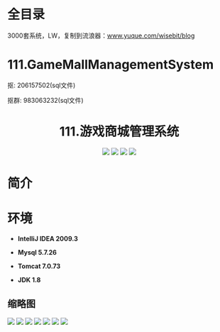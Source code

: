 # 全目录

3000套系统，LW，复制到流浪器：www.yuque.com/wisebit/blog
# 111.GameMallManagementSystem

<p>抠: 206157502(sql文件)</p>
<p>抠群: 983063232(sql文件)</p>

<p><h1 align="center">111.游戏商城管理系统</h1></p>


<p align="center">
	<img src="https://img.shields.io/badge/jdk-1.8-orange.svg"/>
    <img src="https://img.shields.io/badge/spring-5.x-lightgrey.svg"/>
    <img src="https://img.shields.io/badge/springmvc-3.x-blue.svg"/>
    <img src="https://img.shields.io/badge/mybatis-5.x-yellow.svg"/>
</p>

# 简介
>
> 



# 环境

- <b>IntelliJ IDEA 2009.3</b>

- <b>Mysql 5.7.26</b>

- <b>Tomcat 7.0.73</b>

- <b>JDK 1.8</b>




## 缩略图

![](https://bitwise.oss-cn-heyuan.aliyuncs.com/2024/9/10/ff2dbe83-084e-4d2f-9f2e-940c9764099b.png)
![](https://bitwise.oss-cn-heyuan.aliyuncs.com/2024/9/10/6a623ef6-344f-4bb7-a34f-90537ff795f4.png)
![](https://bitwise.oss-cn-heyuan.aliyuncs.com/2024/9/10/9b68e1c7-8fde-4ce2-9e54-26d7e6015614.png)
![](https://bitwise.oss-cn-heyuan.aliyuncs.com/2024/9/10/556f787f-c885-427f-bfec-b28f9e34c398.png)
![](https://bitwise.oss-cn-heyuan.aliyuncs.com/2024/9/10/12b10df2-43fa-4516-8f42-feee6cc3b20f.png)
![](https://bitwise.oss-cn-heyuan.aliyuncs.com/2024/9/10/07a8f521-1a54-40dc-bc1a-71415ed99399.png)
![](https://bitwise.oss-cn-heyuan.aliyuncs.com/2024/9/10/efc1db4e-62a9-4b9e-a9e6-c8556b549330.png)


